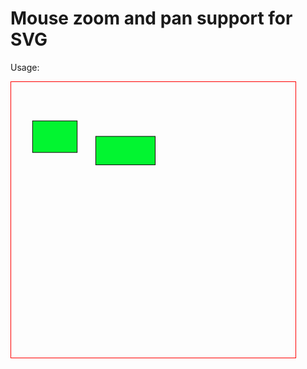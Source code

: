 Mouse zoom and pan support for SVG 
==================================

Usage:

  <!DOCTYPE html>
  <html>
    <body>
      <svg xmlns="http://www.w3.org/2000/svg" version="1.1" width="454.5625" style="border: solid 1px red"
        height="441.40625" viewBox="0 0 450 450" id="svgroot">
        <g id="layer1">
          <rect width="96.974648" height="46.467018" x="131.31982" y="88.676651"
            style="fill:#02f530;fill-opacity:1;stroke:#000000;stroke-width:1;stroke-linecap:square;stroke-linejoin:miter;stroke-miterlimit:4;stroke-opacity:1;stroke-dasharray:none;stroke-dashoffset:0" />
          <rect width="72.73098" height="51.51778" x="28.284271" y="63.42284"
            style="fill:#02f530;fill-opacity:1;fill-rule:nonzero;stroke:#000000;stroke-width:1;stroke-linecap:square;stroke-linejoin:miter;stroke-miterlimit:4;stroke-opacity:1;stroke-dasharray:none;stroke-dashoffset:0" />
        </g>
      </svg>
      <script type="application/dart">
        import 'dart:html';
        import 'package:svg_zoom_and_pan/svg_zoom_and_pan.dart' as zoomAndPan;
        
        void main() {
          var svg = query("svg");
          zoomAndPan.setupZoomAndPan(svg);
        }
      </script>
      <script src="packages/browser/dart.js"></script>
    </body>
  </html>

